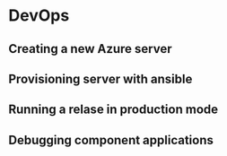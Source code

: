 # DevOps

## Creating a new Azure server

## Provisioning server with ansible

## Running a relase in production mode

## Debugging component applications
